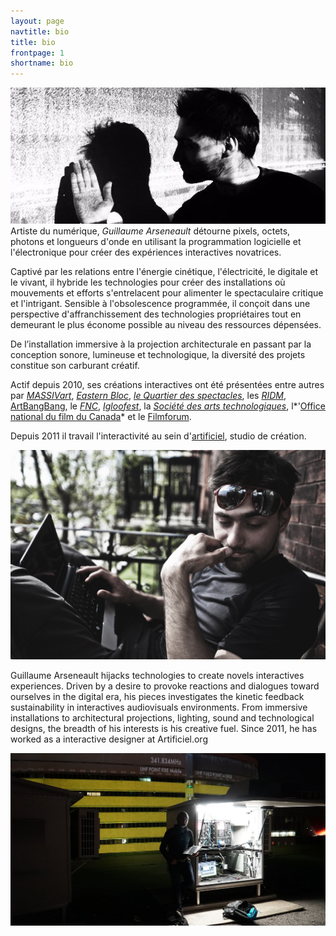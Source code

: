```yaml
---
layout: page
navtitle: bio
title: bio
frontpage: 1
shortname: bio
---
```

![](gllmFFT.jpg)
Artiste du numérique, *Guillaume Arseneault* détourne pixels, octets, photons et longueurs d'onde en utilisant la programmation logicielle et l'électronique pour créer des expériences interactives novatrices.

Captivé par les relations entre l'énergie cinétique, l'électricité, le digitale et le vivant, il hybride les technologies pour créer des installations où mouvements et efforts s'entrelacent pour alimenter le spectaculaire critique et l'intrigant. Sensible à l'obsolescence programmée, il conçoit dans une perspective  d'affranchissement des technologies propriétaires tout en demeurant le plus économe possible au niveau des ressources dépensées.       

De l’installation immersive à la projection architecturale en passant par la conception sonore, lumineuse et technologique, la diversité des projets constitue son carburant créatif.

Actif depuis 2010,  ses créations interactives ont été présentées entre autres par *[MASSIVart](http://massivart.ca)*,  *[Eastern Bloc](http://www.easternbloc.ca)*, *[le Quartier des spectacles](http://www.quartierdesspectacles.com/fr/)*, les *[RIDM](http://www.ridm.qc.ca/fr)*, [ArtBangBang](https://www.artbangbang.com/index), le *[FNC](http://www.nouveaucinema.ca/#/)*, *[Igloofest](http://igloofest.ca)*, la *[Société des arts technologiques](http://sat.qc.ca)*, l*'[Office national du film du Canada](https://www.onf.ca)* et le [Filmforum](http://www.filmforumfestival.it/).

Depuis 2011 il travail l'interactivité au sein d'[artificiel](https//www.artificiel.org), studio de création.  


![](gllmPatio.jpg)


Guillaume Arseneault hijacks technologies to create novels interactives experiences. 
Driven by a desire to provoke reactions and dialogues toward ourselves in the digital era,  his pieces investigates the kinetic feedback sustainability in interactives audiovisuals environments. 
From immersive installations to architectural projections, lighting, sound and technological designs, the breadth of his interests is his creative fuel. Since 2011, he has worked as a interactive designer at Artificiel.org

![](IrradierGA_mai2016_web.jpg)
